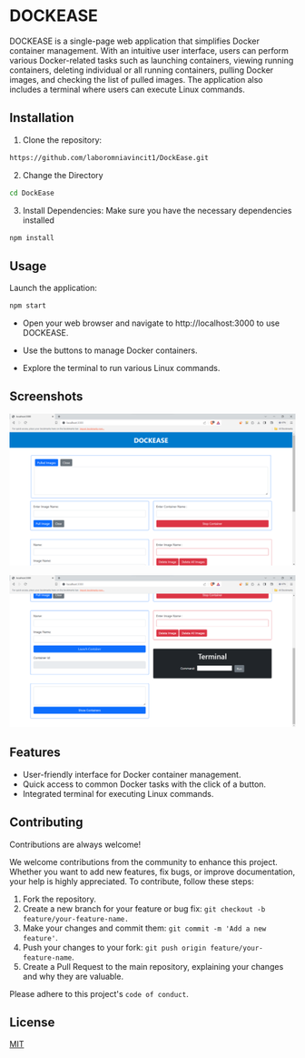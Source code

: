 
# DOCKEASE

DOCKEASE is a single-page web application that simplifies Docker container management. With an intuitive user interface, users can perform various Docker-related tasks such as launching containers, viewing running containers, deleting individual or all running containers, pulling Docker images, and checking the list of pulled images. The application also includes a terminal where users can execute Linux commands.




## Installation

1. Clone the repository:

```bash
https://github.com/laboromniavincit1/DockEase.git
```
2. Change the Directory
```bash
cd DockEase
```
3. Install Dependencies: Make sure you have the necessary dependencies installed
```bash
npm install
```

## Usage

Launch the application:
```bash
npm start
```
- Open your web browser and navigate to http://localhost:3000 to use DOCKEASE.

- Use the buttons to manage Docker containers.

- Explore the terminal to run various Linux commands.



## Screenshots

![App Screenshot](https://github.com/laboromniavincit1/DockEase/blob/main/Screenshots/1.png?raw=true)

![App Screenshot](https://github.com/laboromniavincit1/DockEase/blob/main/Screenshots/2.png?raw=true)


## Features

- User-friendly interface for Docker container management.
- Quick access to common Docker tasks with the click of a button.
- Integrated terminal for executing Linux commands.


## Contributing

Contributions are always welcome!

We welcome contributions from the community to enhance this project. Whether you want to add new features, fix bugs, or improve documentation, your help is highly appreciated. To contribute, follow these steps:

1. Fork the repository.
2. Create a new branch for your feature or bug fix: `git checkout -b feature/your-feature-name.`
3. Make your changes and commit them: `git commit -m 'Add a new feature'`.
4. Push your changes to your fork: `git push origin feature/your-feature-name`.
5. Create a Pull Request to the main repository, explaining your changes and why they are valuable.

Please adhere to this project's `code of conduct`.


## License

[MIT](https://choosealicense.com/licenses/mit/)

